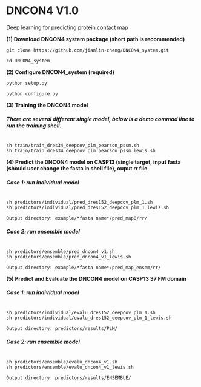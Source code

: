 # DNCON4 V1.0
Deep learning for predicting protein contact map

**(1) Download DNCON4 system package (short path is recommended)**

```
git clone https://github.com/jianlin-cheng/DNCON4_system.git

cd DNCON4_system
```


**(2) Configure DNCON4_system (required)**

```
python setup.py

python configure.py
```

**(3) Training the DNCON4 model**
<h5>There are several different single model, below is a demo commad line to run the training shell.</h5>

```

sh train/train_dres34_deepcov_plm_pearson_pssm.sh  
sh train/train_dres34_deepcov_plm_pearson_pssm_lewis.sh

```

**(4) Predict the DNCON4 model on CASP13 (single target, input fasta (should user change the fasta in shell file), ouput rr file**

<h5>Case 1: run individual model</h5>

```

sh predictors/individual/pred_dres152_deepcov_plm_1.sh
sh predictors/individual/pred_dres152_deepcov_plm_1_lewis.sh

Output directory: example/*fasta name*/pred_map0/rr/

```

<h5>Case 2: run ensemble model</h5>

```

sh predictors/ensemble/pred_dncon4_v1.sh
sh predictors/ensemble/pred_dncon4_v1_lewis.sh

Output directory: example/*fasta name*/pred_map_ensem/rr/

```

**(5) Predict and Evaluate the DNCON4 model on CASP13 37 FM domain**

<h5>Case 1: run individual model</h5>

```

sh predictors/individual/evalu_dres152_deepcov_plm_1.sh
sh predictors/individual/evalu_dres152_deepcov_plm_1_lewis.sh

Output directory: predictors/results/PLM/

```

<h5>Case 2: run ensemble model</h5>

```

sh predictors/ensemble/evalu_dncon4_v1.sh
sh predictors/ensemble/evalu_dncon4_v1_lewis.sh

Output directory: predictors/results/ENSEMBLE/

```

